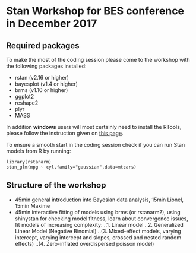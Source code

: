 # Stan Workshop for BES conference in December 2017

## Required packages

To make the most of the coding session please come to the workshop with the following packages installed:

* rstan (v2.16 or higher)
* bayesplot (v1.4 or higher)
* brms (v1.10 or higher)
* ggplot2
* reshape2
* plyr
* MASS

In addition **windows** users will most certainly need to install the RTools, please follow the instruction given on [this page](https://github.com/stan-dev/rstan/wiki/Install-Rtools-for-Windows).

To ensure a smooth start in the coding session check if you can run Stan models from R by running:

```
library(rstanarm)
stan_glm(mpg ~ cyl,family="gaussian",data=mtcars)
```

## Structure of the workshop

* 45min general introduction into Bayesian data analysis, 15min Lionel, 15min Maxime
* 45min interactive fitting of models using brms (or rstanarm?), using shinystan for checking model fitness, learn about convergence issues, fit models of increasing complexity:
..1. Linear model 
..2. Generalized Linear Model (Negative Binomial)
..(3. Mixed-effect models, varying intercept, varying intercept and slopes, crossed and nested random effects)
..(4. Zero-inflated overdispersed poisson model)

